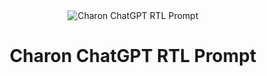 <div align="center">
    <img src="./images/img.jpeg" alt="Charon ChatGPT RTL Prompt"
        />
    <h1>Charon ChatGPT RTL Prompt</h1>
</div>
